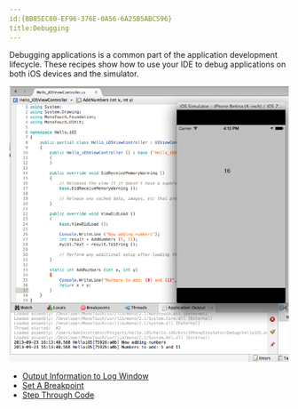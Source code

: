 ```yaml
---
id:{BB85EC80-EF96-376E-0A56-6A25B5ABC596}  
title:Debugging  
---
```


Debugging applications is a common part of the application development
lifecycle. These recipes show how to use your IDE to debug applications on
both iOS devices and the simulator.

 [ ![](Images/ios_log_02.png)](Images/ios_log_02.png)

-   [Output Information to Log Window](/recipes/cross-platform/ide/debugging/output_information_to_log_window/)
-   [Set A Breakpoint](/recipes/cross-platform/ide/debugging/set_a_breakpoint/)
-   [Step Through Code](/recipes/cross-platform/ide/debugging/step_through_code/)